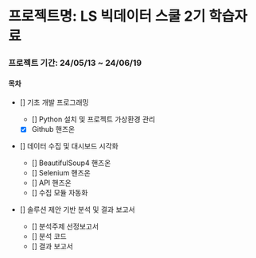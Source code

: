 # 프로젝트명: LS 빅데이터 스쿨 2기 학습자료

### 프로젝트 기간: 24/05/13 ~ 24/06/19

#### 목차

- [] 기초 개발 프로그래밍

  - [] Python 설치 및 프로젝트 가상환경 관리
  - [x] Github 핸즈온

- [] 데이터 수집 및 대시보드 시각화

  - [] BeautifulSoup4 핸즈온
  - [] Selenium 핸즈온
  - [] API 핸즈온
  - [] 수집 모듈 자동화

- [] 솔루션 제안 기반 분석 및 결과 보고서

  - [] 분석주제 선정보고서
  - [] 분석 코드
  - [] 결과 보고서
